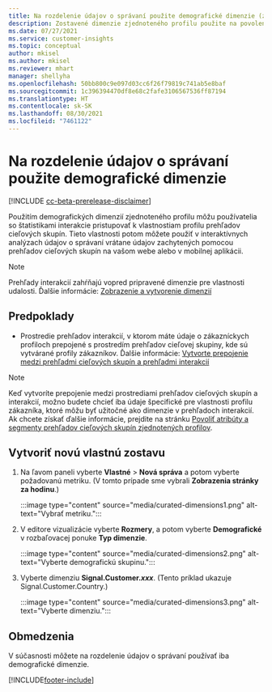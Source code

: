 ```yaml
---
title: Na rozdelenie údajov o správaní použite demografické dimenzie (zostavené dimenzie)
description: Zostavené dimenzie zjednoteného profilu použite na povolenie vlastností zákazníckeho profilu prehľadov cieľových skupín.
ms.date: 07/27/2021
ms.service: customer-insights
ms.topic: conceptual
author: mkisel
ms.author: mkisel
ms.reviewer: mhart
manager: shellyha
ms.openlocfilehash: 50bb800c9e097d03cc6f26f79819c741ab5e8baf
ms.sourcegitcommit: 1c396394470df8e68c2fafe3106567536ff87194
ms.translationtype: HT
ms.contentlocale: sk-SK
ms.lasthandoff: 08/30/2021
ms.locfileid: "7461122"
---
```

# <a name="use-demographic-dimensions-for-splitting-behavioral-data"></a>Na rozdelenie údajov o správaní použite demografické dimenzie

[!INCLUDE [cc-beta-prerelease-disclaimer](includes/cc-beta-prerelease-disclaimer.md)]

Použitím demografických dimenzií zjednoteného profilu môžu používatelia so štatistikami interakcie pristupovať k vlastnostiam profilu prehľadov cieľových skupín. Tieto vlastnosti potom môžete použiť v interaktívnych analýzach údajov o správaní vrátane údajov zachytených pomocou prehľadov cieľových skupín na vašom webe alebo v mobilnej aplikácii.

>[!NOTE]
> Prehľady interakcií zahŕňajú vopred pripravené dimenzie pre vlastnosti udalosti. Ďalšie informácie: [Zobrazenie a vytvorenie dimenzií](dimensions.md)

## <a name="prerequisite"></a>Predpoklady

- Prostredie prehľadov interakcií, v ktorom máte údaje o zákazníckych profiloch prepojené s prostredím prehľadov cieľovej skupiny, kde sú vytvárané profily zákazníkov. Ďalšie informácie: [Vytvorte prepojenie medzi prehľadmi cieľových skupín a prehľadmi interakcií](integrate-audience-insights-engagement-insights.md)

> [!NOTE]
> Keď vytvoríte prepojenie medzi prostrediami prehľadov cieľových skupín a interakcií, možno budete chcieť iba údaje špecifické pre vlastnosti profilu zákazníka, ktoré môžu byť užitočné ako dimenzie v prehľadoch interakcií. Ak chcete získať ďalšie informácie, prejdite na stránku [Povoliť atribúty a segmenty prehľadov cieľových skupín zjednotených profilov](integrate-audience-insights-engagement-insights.md#enable-audience-insights-unified-profiles-attributes-and-segments).<!--note from editor: Suggested. -->

## <a name="create-a-new-custom-report"></a>Vytvoriť novú vlastnú zostavu

1. Na ľavom paneli vyberte **Vlastné** > **Nová správa** a potom vyberte požadovanú metriku. (V tomto prípade sme vybrali **Zobrazenia stránky za hodinu**.)

    :::image type="content" source="media/curated-dimensions1.png" alt-text="Vybrať metriku.":::

2. V editore vizualizácie vyberte **Rozmery**, a potom vyberte **Demografické** v rozbaľovacej ponuke **Typ dimenzie**.

    :::image type="content" source="media/curated-dimensions2.png" alt-text="Vyberte demografickú skupinu.":::

3. Vyberte dimenziu **Signal.Customer.*xxx***. (Tento príklad ukazuje Signal.Customer.Country.)

    :::image type="content" source="media/curated-dimensions3.png" alt-text="Vyberte dimenziu.":::
  
## <a name="limitations"></a>Obmedzenia

V súčasnosti môžete na rozdelenie údajov o správaní používať iba demografické dimenzie.


[!INCLUDE[footer-include](../includes/footer-banner.md)]
